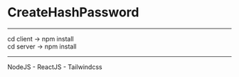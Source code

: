 # CreateHashPassword
----------------------------
cd client -> npm install </br>
cd server -> npm install </br>

------------------------------
NodeJS - ReactJS - Tailwindcss
